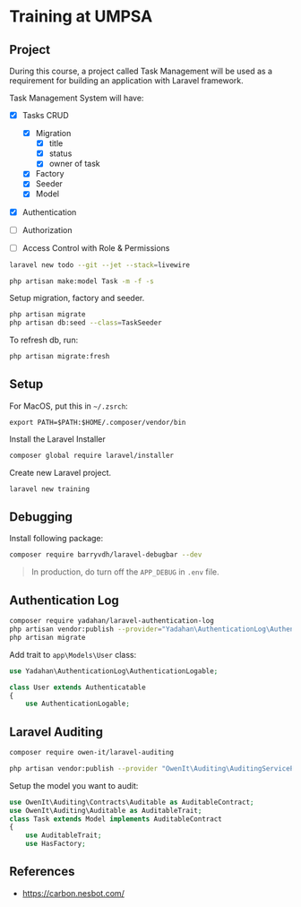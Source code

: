 # Training at UMPSA

## Project

During this course, a project called Task Management will be used as a requirement for building an application with Laravel framework.

Task Management System will have:

-   [x] Tasks CRUD

    -   [x] Migration
        -   [x] title
        -   [x] status
        -   [x] owner of task
    -   [x] Factory
    -   [x] Seeder
    -   [x] Model

-   [x] Authentication
-   [ ] Authorization
-   [ ] Access Control with Role & Permissions

```bash
laravel new todo --git --jet --stack=livewire
```

```bash
php artisan make:model Task -m -f -s
```

Setup migration, factory and seeder.

```bash
php artisan migrate
php artisan db:seed --class=TaskSeeder
```

To refresh db, run:

```bash
php artisan migrate:fresh
```

## Setup

For MacOS, put this in `~/.zsrch`:

```plaintext
export PATH=$PATH:$HOME/.composer/vendor/bin
```

Install the Laravel Installer

```bash
composer global require laravel/installer
```

Create new Laravel project.

```bash
laravel new training
```

## Debugging

Install following package:

```bash
composer require barryvdh/laravel-debugbar --dev
```

> In production, do turn off the `APP_DEBUG` in `.env` file.

## Authentication Log

```bash
composer require yadahan/laravel-authentication-log
php artisan vendor:publish --provider="Yadahan\AuthenticationLog\AuthenticationLogServiceProvider"
php artisan migrate
```

Add trait to `app\Models\User` class:

```php
use Yadahan\AuthenticationLog\AuthenticationLogable;

class User extends Authenticatable
{
    use AuthenticationLogable;
```

## Laravel Auditing

```bash
composer require owen-it/laravel-auditing
```

```bash
php artisan vendor:publish --provider "OwenIt\Auditing\AuditingServiceProvider" --tag="migrations"
```

Setup the model you want to audit:

```php
use OwenIt\Auditing\Contracts\Auditable as AuditableContract;
use OwenIt\Auditing\Auditable as AuditableTrait;
class Task extends Model implements AuditableContract
{
    use AuditableTrait;
    use HasFactory;
```

## References

-   <https://carbon.nesbot.com/>
